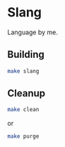# Slang

Language by me.

## Building
~~~bash
make slang
~~~

## Cleanup
~~~bash
make clean
~~~
or
~~~bash
make purge
~~~
